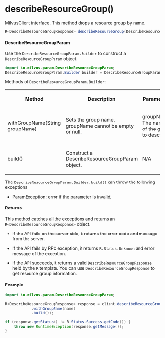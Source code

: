 # describeResourceGroup()

MilvusClient interface. This method drops a resource group by name.

```java
R<DescribeResourceGroupResponse> describeResourceGroup(DescribeResourceGroupParam requestParam);
```

#### DescribeResourceGroupParam

Use the `DescribeResourceGroupParam.Builder` to construct a `DescribeResourceGroupParam` object.

```java
import io.milvus.param.DescribeResourceGroupParam;
DescribeResourceGroupParam.Builder builder = DescribeResourceGroupParam.newBuilder();
```

Methods of `DescribeResourceGroupParam.Builder`:

<table>
    <tr>
        <th><p>Method</p></th>
        <th><p>Description</p></th>
        <th><p>Parameters</p></th>
    </tr>
    <tr>
        <td><p>withGroupName(String groupName)</p></td>
        <td><p>Sets the group name. groupName cannot be empty or null.</p></td>
        <td><p>groupName: The name of the group to describe.</p></td>
    </tr>
    <tr>
        <td><p>build()</p></td>
        <td><p>Construct a DescribeResourceGroupParam object.</p></td>
        <td><p>N/A</p></td>
    </tr>
</table>

The `DescribeResourceGroupParam.Builder.build()` can throw the following exceptions:

- ParamException: error if the parameter is invalid.

#### Returns

This method catches all the exceptions and returns an `R<DescribeResourceGroupResponse>` object.

- If the API fails on the server side, it returns the error code and message from the server.

- If the API fails by RPC exception, it returns `R.Status.Unknown` and error message of the exception.

- If the API succeeds, it returns a valid `DescribeResourceGroupResponse` held by the `R` template. You can use `DescribeResourceGroupResponse` to get resource group information.

#### Example

```java
import io.milvus.param.DescribeResourceGroupParam;

R<DescribeResourceGroupResponse> response = client.describeResourceGroup(DescribeResourceGroupParam.newBuilder()
            .withGroupName(name)
            .build());

if (response.getStatus() != R.Status.Success.getCode()) {
    throw new RuntimeException(response.getMessage());
}
```

